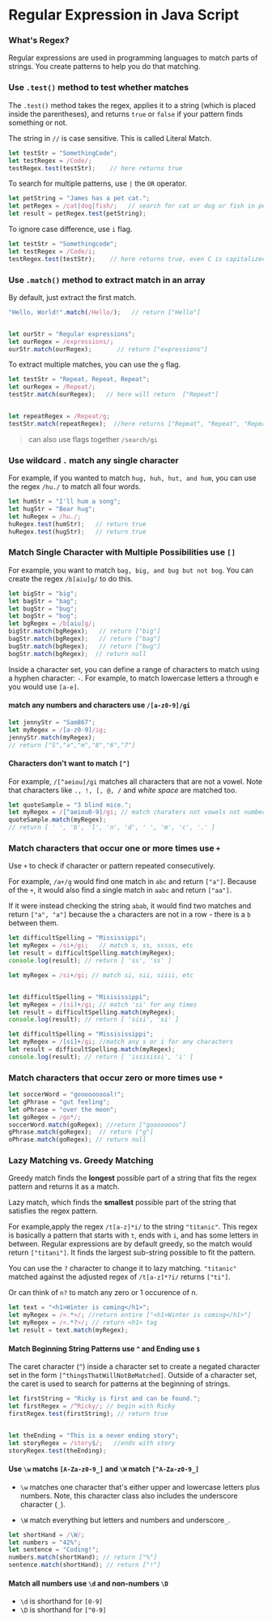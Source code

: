 # Regular Expression in Java Script

### What's Regex?

Regular expressions are used in programming languages to match parts of strings. You create patterns to help you do that matching.

### Use `.test()` method to test whether matches

The `.test()` method takes the regex, applies it to a string (which is placed inside the parentheses), and returns `true` or `false` if your pattern finds something or not.

The string in `//` is case sensitive. This is called Literal Match.

```js
let testStr = "SomethingCode";
let testRegex = /Code/;
testRegex.test(testStr);    // here returns true

```

To search for multiple patterns, use `|` the `OR` operator.

```js
let petString = "James has a pet cat.";
let petRegex = /cat|dog|fish/;   // search for cat or dog or fish in petString
let result = petRegex.test(petString);
```

To ignore case difference, use `i` flag.

```js
let testStr = "Somethingcode";
let testRegex = /Code/i;
testRegex.test(testStr);    // here returns true, even C is capitalized
```

### Use `.match()` method to extract match in an array

By default, just extract the first match.


```js
"Hello, World!".match(/Hello/);   // return ["Hello"]


let ourStr = "Regular expressions";
let ourRegex = /expressions/;
ourStr.match(ourRegex);       // return ["expressions"]
```

To extract multiple matches, you can use the `g` flag.

```js
let testStr = "Repeat, Repeat, Repeat";
let ourRegex = /Repeat/;
testStr.match(ourRegex);   // here will return  ["Repeat"]


let repeatRegex = /Repeat/g;
testStr.match(repeatRegex);  //here returns ["Repeat", "Repeat", "Repeat"]
```

> can also use flags together `/search/gi`


### Use wildcard `.` match any single character 

For example, if you wanted to match `hug, huh, hut, and hum`, you can use the regex `/hu./` to match all four words.

```js
let humStr = "I'll hum a song";
let hugStr = "Bear hug";
let huRegex = /hu./;
huRegex.test(humStr);   // return true
huRegex.test(hugStr);   // return true
```

### Match Single Character with Multiple Possibilities use `[]`

For example, you want to match `bag, big, and bug but not bog`. You can create the regex `/b[aiu]g/` to do this.

```js
let bigStr = "big";
let bagStr = "bag";
let bugStr = "bug";
let bogStr = "bog";
let bgRegex = /b[aiu]g/;
bigStr.match(bgRegex);   // return ["big"]
bagStr.match(bgRegex);   // return ["bag"]
bugStr.match(bgRegex);   // return ["bug"]
bogStr.match(bgRegex);  // return null
```

Inside a character set, you can define a range of characters to match using a hyphen character: `-`. For example, to match lowercase letters a through e you would use `[a-e]`.

#### match any numbers and characters use `/[a-z0-9]/gi`

```js
let jennyStr = "Sam867";
let myRegex = /[a-z0-9]/ig;
jennyStr.match(myRegex); 
// return ["S","a","m","8","6","7"]
```

#### Characters don't want to match `[^]`

For example, `/[^aeiou]/gi` matches all characters that are not a vowel. Note that characters like `., !, [, @, /` and *white space* are matched too.

```js
let quoteSample = "3 blind mice.";
let myRegex = /[^aeiou0-9]/gi; // match charaters not vowels not numbers
quoteSample.match(myRegex);  
// return [ ' ', 'b', 'l', 'n', 'd', ' ', 'm', 'c', '.' ]
```

### Match characters that occur one or more times use `+`

Use `+` to check if character or pattern repeated consecutively.

For example, `/a+/g` would find one match in `abc` and return `["a"]`. Because of the `+`, it would also find a single match in `aabc` and return `["aa"]`.

If it were instead checking the string `abab`, it would find two matches and return `["a", "a"]` because the `a` characters are not in a row - there is a `b` between them.

```js
let difficultSpelling = "Mississippi";
let myRegex = /si+/gi;   // match s, ss, sssss, etc
let result = difficultSpelling.match(myRegex);
console.log(result); // return [ 'ss', 'ss' ]

let myRegex = /si+/gi; // match si, sii, siiii, etc


let difficultSpelling = "Misisissippi";
let myRegex = /(si)+/gi; // match 'si' for any times
let result = difficultSpelling.match(myRegex);
console.log(result); // return [ 'sisi', 'si' ]

let difficultSpelling = "Missisissippi";
let myRegex = /[si]+/gi; //match any s or i for any characters
let result = difficultSpelling.match(myRegex);
console.log(result); // return [ 'issisissi', 'i' ]
```

### Match characters that occur zero or more times use `*`

```js
let soccerWord = "gooooooooal!";
let gPhrase = "gut feeling";
let oPhrase = "over the moon";
let goRegex = /go*/;
soccerWord.match(goRegex); //return ["goooooooo"]
gPhrase.match(goRegex);  // return ["g"]
oPhrase.match(goRegex); // return null
```

### Lazy Matching vs. Greedy Matching

Greedy match finds the **longest** possible part of a string that fits the regex pattern and returns it as a match. 

Lazy match, which finds the **smallest** possible part of the string that satisfies the regex pattern.

For example,apply the regex `/t[a-z]*i/` to the string `"titanic"`. This regex is basically a pattern that starts with `t`, ends with `i`, and has some letters in between. Regular expressions are by default greedy, so the match would return `["titani"]`. It finds the largest sub-string possible to fit the pattern.

You can use the `?` character to change it to lazy matching. `"titanic"` matched against the adjusted regex of `/t[a-z]*?i/` returns `["ti"]`.

Or can think of `n?` to match any zero or 1 occurence of n.

```js
let text = "<h1>Winter is coming</h1>";
let myRegex = /<.*>/; //return entire ["<h1>Winter is coming</h1>"]
let myRegex = /<.*?>/; // return <h1> tag
let result = text.match(myRegex); 
```

#### Match Beginning String Patterns use `^` and Ending use `$`

The caret character (`^`) inside a character set to create a negated character set in the form `[^thingsThatWillNotBeMatched]`. Outside of a character set, the caret is used to search for patterns at the beginning of strings.

```js
let firstString = "Ricky is first and can be found.";
let firstRegex = /^Ricky/; // begin with Ricky
firstRegex.test(firstString); // return true


let theEnding = "This is a never ending story";
let storyRegex = /story$/;   //ends with story
storyRegex.test(theEnding);
```

#### Use `\w` matchs `[A-Za-z0-9_]` and `\W` match `[^A-Za-z0-9_]`

-  `\w` matches one character that's either upper and lowercase letters plus numbers. Note, this character class also includes the underscore character (`_`).

- `\W` match everything but letters and numbers and underscore`_`.

```js
let shortHand = /\W/;
let numbers = "42%";
let sentence = "Coding!";
numbers.match(shortHand); // return ["%"]
sentence.match(shortHand); // return ["!"]
```

#### Match all numbers use `\d` and non-numbers `\D`

- `\d` is shorthand for `[0-9]`
- `\D` is shorthand for `[^0-9]`








































